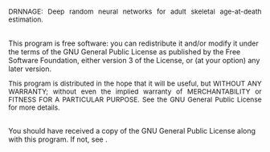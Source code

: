<style> 
p {
text-align: justify;
font-size: 10pt;
} 
</style>

DRNNAGE: Deep random neural networks for adult skeletal age-at-death estimation.

<br>
This program is free software: you can redistribute it and/or modify
it under the terms of the GNU General Public License as published by
the Free Software Foundation, either version 3 of the License, or
(at your option) any later version.

This program is distributed in the hope that it will be useful,
but WITHOUT ANY WARRANTY; without even the implied warranty of
MERCHANTABILITY or FITNESS FOR A PARTICULAR PURPOSE.  See the
GNU General Public License for more details.

<br>
You should have received a copy of the GNU General Public License
along with this program.  If not, see <http://www.gnu.org/licenses/>.
